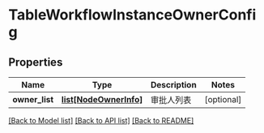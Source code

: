 # TableWorkflowInstanceOwnerConfig

## Properties
Name | Type | Description | Notes
------------ | ------------- | ------------- | -------------
**owner_list** | [**list[NodeOwnerInfo]**](NodeOwnerInfo.md) | 审批人列表 | [optional] 

[[Back to Model list]](../README.md#documentation-for-models) [[Back to API list]](../README.md#documentation-for-api-endpoints) [[Back to README]](../README.md)

